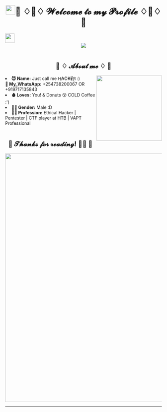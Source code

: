 <body>
<h1 align="center"><img src="https://emojis.slackmojis.com/emojis/images/1495224255/2288/christmas_parrot.gif?1495224255" width="30"/>💖 ♢🥺♢ 𝓦𝓮𝓵𝓬𝓸𝓶𝓮 𝓽𝓸 𝓶𝔂 𝓟𝓻𝓸𝓯𝓲𝓵𝓮 ♢🥺♢ 💖</h1><img src="https://emojis.slackmojis.com/emojis/images/1495224255/2288/christmas_parrot.gif?1495224255" width="30"/>
<br>
<div align="center">
<img src="https://data.whicdn.com/images/158505330/original.gif">
</div>
<br>
<div>
<h2 align="center"> 🦊 ♢ 𝓐𝓫𝓸𝓾𝓽 𝓶𝓮 ♢ 🦊 </h2>
<img src="https://media.tenor.com/images/93050f7326ce464ac09af37962bd9d81/tenor.gif" align="right" height=210>
<li>
<b>😈 Name:</b> Just call me Ⱨ₳₵₭ɆⱤ :)</li>
<b>🥱 My_WhatsApp:</b> +254738200067 OR +919717135843 </li>
<li> 
<b>🩸 Loves:</b> You! & Donuts 😚 COLD Coffee :')
</li>
<li>
<b>💁‍♂️ Gender:</b> Male :D
</li>
<li>
<b>👨‍💻 Profession:</b> Ethical Hacker | Pentester | CTF player at HTB | VAPT Professional
</li>
<br>
</div>
<h2 align="center">💖  𝓣𝓱𝓪𝓷𝓴𝓼 𝓯𝓸𝓻 𝓻𝓮𝓪𝓭𝓲𝓷𝓰! 👨‍🦯 💖</h2>
<div align="center">
<img src="https://thumbs.gfycat.com/BareEarlyCanadagoose-size_restricted.gif" width=800 hight=400>
</div>
<hr>
</div>
</div>
</body>
